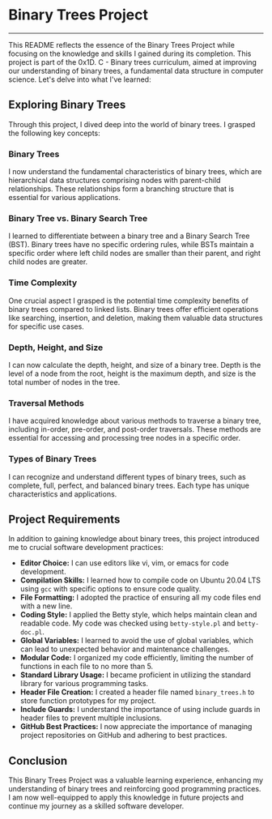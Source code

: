 # Binary Trees Project 
---

This README reflects the essence of the Binary Trees Project while focusing on the knowledge and skills I gained during its completion. This project is part of the 0x1D. C - Binary trees curriculum, aimed at improving our understanding of binary trees, a fundamental data structure in computer science. Let's delve into what I've learned:

## Exploring Binary Trees

Through this project, I dived deep into the world of binary trees. I grasped the following key concepts:

### Binary Trees

I now understand the fundamental characteristics of binary trees, which are hierarchical data structures comprising nodes with parent-child relationships. These relationships form a branching structure that is essential for various applications.

### Binary Tree vs. Binary Search Tree

I learned to differentiate between a binary tree and a Binary Search Tree (BST). Binary trees have no specific ordering rules, while BSTs maintain a specific order where left child nodes are smaller than their parent, and right child nodes are greater.

### Time Complexity

One crucial aspect I grasped is the potential time complexity benefits of binary trees compared to linked lists. Binary trees offer efficient operations like searching, insertion, and deletion, making them valuable data structures for specific use cases.

### Depth, Height, and Size

I can now calculate the depth, height, and size of a binary tree. Depth is the level of a node from the root, height is the maximum depth, and size is the total number of nodes in the tree.

### Traversal Methods

I have acquired knowledge about various methods to traverse a binary tree, including in-order, pre-order, and post-order traversals. These methods are essential for accessing and processing tree nodes in a specific order.

### Types of Binary Trees

I can recognize and understand different types of binary trees, such as complete, full, perfect, and balanced binary trees. Each type has unique characteristics and applications.

## Project Requirements

In addition to gaining knowledge about binary trees, this project introduced me to crucial software development practices:

- **Editor Choice:** I can use editors like vi, vim, or emacs for code development.
- **Compilation Skills:** I learned how to compile code on Ubuntu 20.04 LTS using `gcc` with specific options to ensure code quality.
- **File Formatting:** I adopted the practice of ensuring all my code files end with a new line.
- **Coding Style:** I applied the Betty style, which helps maintain clean and readable code. My code was checked using `betty-style.pl` and `betty-doc.pl`.
- **Global Variables:** I learned to avoid the use of global variables, which can lead to unexpected behavior and maintenance challenges.
- **Modular Code:** I organized my code efficiently, limiting the number of functions in each file to no more than 5.
- **Standard Library Usage:** I became proficient in utilizing the standard library for various programming tasks.
- **Header File Creation:** I created a header file named `binary_trees.h` to store function prototypes for my project.
- **Include Guards:** I understand the importance of using include guards in header files to prevent multiple inclusions.
- **GitHub Best Practices:** I now appreciate the importance of managing project repositories on GitHub and adhering to best practices.

## Conclusion

This Binary Trees Project was a valuable learning experience, enhancing my understanding of binary trees and reinforcing good programming practices. I am now well-equipped to apply this knowledge in future projects and continue my journey as a skilled software developer.
